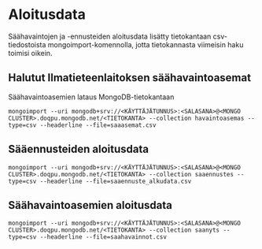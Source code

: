 # Aloitusdata

Säähavaintojen ja -ennusteiden aloitusdata lisätty tietokantaan csv-tiedostoista mongoimport-komennolla, jotta tietokannasta viimeisin haku toimisi oikein.

## Halutut Ilmatieteenlaitoksen säähavaintoasemat

Säähavaintoasemien lataus MongoDB-tietokantaan

```
mongoimport --uri mongodb+srv://<KÄYTTÄJÄTUNNUS>:<SALASANA>@<MONGO CLUSTER>.doqpu.mongodb.net/<TIETOKANTA> --collection havaintoasemas --type=csv --headerline --file=saaasemat.csv
```

## Sääennusteiden aloitusdata

```
mongoimport --uri mongodb+srv://<KÄYTTÄJÄTUNNUS>:<SALASANA>@<MONGO CLUSTER>.doqpu.mongodb.net/<TIETOKANTA> --collection saaennustes --type=csv --headerline --file=saaennuste_alkudata.csv
```

## Säähavaintoasemien aloitusdata

```
mongoimport --uri mongodb+srv://<KÄYTTÄJÄTUNNUS>:<SALASANA>@<MONGO CLUSTER>.doqpu.mongodb.net/<TIETOKANTA> --collection saanyts --type=csv --headerline --file=saahavainnot.csv
```
